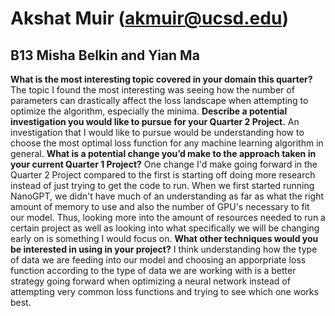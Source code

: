 # Akshat Muir (akmuir@ucsd.edu)

## B13 Misha Belkin and Yian Ma

**What is the most interesting topic covered in your domain this quarter?**
The topic I found the most interesting was seeing how the number of parameters can drastically affect the loss landscape when attempting to optimize the algorithm, especially the minima.
**Describe a potential investigation you would like to pursue for your Quarter 2 Project.**
An investigation that I would like to pursue would be understanding how to choose the most optimal loss function for any machine learning algorithm in general.
**What is a potential change you’d make to the approach taken in your current Quarter 1 Project?**
One change I'd make going forward in the Quarter 2 Project compared to the first is starting off doing more research instead of just trying to get the code to run. When we first started running NanoGPT, we didn't have much of an understanding as far as what the right amount of memory to use and also the number of GPU's necessary to fit our model. Thus, looking more into the amount of resources needed to run a certain project as well as looking into what specifically we will be changing early on is something I would focus on.
**What other techniques would you be interested in using in your project?**
I think understanding how the type of data we are feeding into our model and choosing an apporpriate loss function according to the type of data we are working with is a better strategy going forward when optimizing a neural network instead of attempting very common loss functions and trying to see which one works best.
